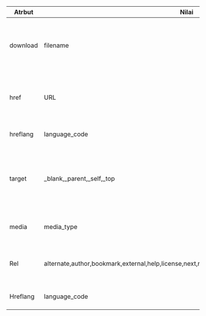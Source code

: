 | Atrbut  | Nilai | Deskripsi | 
| ------- | ----- | --------- |
| download | filename | Menginstruksikan browser untuk mengunduh pada URL yang ditetapkan daripada mengarahkannya.  
| href | URL  | Menetapkan target yang akan diarahkan/unduh ketika pengguna menekan hyperlink.
| hreflang | language_code | Menetapkan bahasa dari dokumen target.
| target | _blank,_parent,_self,_top | Menetapkan lokasi ketika membuka target contohnya pada sebuah tab, window atau pada tab itu sendiri.
| media | media_type | Menetapkan tipe media yang digunakan pada target.
| Rel | alternate,author,bookmark,external,help,license,next,nofollow,noreferrer,noopener,prev,search,tag | Menetapkan hubungan antara halaman yang ditampilkan dengan target.
| Hreflang | language_code | Menetapkan bahasa dari dokumen target.

